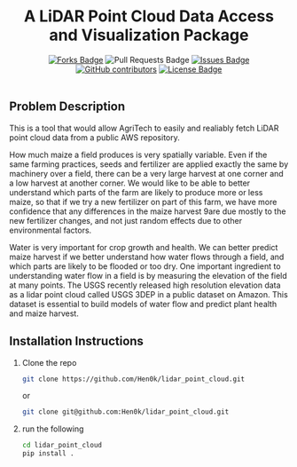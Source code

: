 <h1 align="center">A LiDAR Point Cloud Data Access and Visualization Package</h1>
<div align="center">
<a href="https://github.com/Hen0k/lidar_point_cloud"><img src="https://img.shields.io/github/forks/Hen0k/lidar_point_cloud" alt="Forks Badge"/></a>
<a "https://github.com/Hen0k/lidar_point_cloud/pulls"><img src="https://img.shields.io/github/issues-pr/Hen0k/lidar_point_cloud" alt="Pull Requests Badge"/></a>
<a href="https://github.com/Hen0k/lidar_point_cloud/issues"><img src="https://img.shields.io/github/issues/Hen0k/lidar_point_cloud" alt="Issues Badge"/></a>
<a href="https://github.com/Hen0k/lidar_point_cloud/graphs/contributors"><img alt="GitHub contributors" src="https://img.shields.io/github/contributors/Hen0k/lidar_point_cloud?color=2b9348"></a>
<a href="https://github.com/Hen0k/lidar_point_cloud/blob/main/LICENCE"><img src="https://img.shields.io/github/license/Hen0k/lidar_point_cloud?color=2b9348" alt="License Badge"/></a>
</div>
</br>

## Problem Description

This is a tool that would allow AgriTech to easily and realiably fetch LiDAR point cloud data from a public AWS repository.

How much maize a field produces is very spatially variable. Even if the same farming practices, seeds and fertilizer are applied exactly the same by machinery over a field, there can be a very large harvest at one corner and a low harvest at another corner.  We would like to be able to better understand which parts of the farm are likely to produce more or less maize, so that if we try a new fertilizer on part of this farm, we have more confidence that any differences in the maize harvest 9are due mostly to the new fertilizer changes, and not just random effects due to other environmental factors.  

Water is very important for crop growth and health.  We can better predict maize harvest if we better understand how water flows through a field, and which parts are likely to be flooded or too dry. One important ingredient to understanding water flow in a field is by measuring the elevation of the field at many points. The USGS recently released high resolution elevation data as a lidar point cloud called USGS 3DEP in a public dataset on Amazon. This dataset is essential to build models of water flow and predict plant health and maize harvest.

## Installation Instructions
1. Clone the repo
   
   ```bash
   git clone https://github.com/Hen0k/lidar_point_cloud.git
   ```
   or
   ```bash
   git clone git@github.com:Hen0k/lidar_point_cloud.git
   ```

2. run the following
   
   ```bash
   cd lidar_point_cloud
   pip install .
   ```
